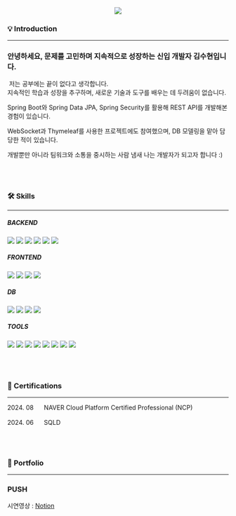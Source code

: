 <div align="center">
  <img src="https://capsule-render.vercel.app/api?type=Venom&color=FCF53C&text=suhyeon&height=150&section=header" />
</div>


<!--
[![Top Langs](https://github-readme-stats.vercel.app/api/top-langs/?username=KSH3535)](https://github.com/anuraghazra/github-readme-stats)   

[![suhyeon's GitHub stats](https://github-readme-stats.vercel.app/api?username=KSH3535)](https://github.com/anuraghazra/github-readme-stats)   

![suhyeon's GitHub stats](https://github-readme-stats.vercel.app/api?username=KSH3535&hide=contribs,prs&show_icons=true&theme=테마)
-->




### 💡 Introduction
***
### 안녕하세요, 문제를 고민하며 지속적으로 성장하는 신입 개발자 김수현입니다.
&nbsp;저는 공부에는 끝이 없다고 생각합니다.   
지속적인 학습과 성장을 추구하며, 새로운 기술과 도구를 배우는 데 두려움이 없습니다.

Spring Boot와 Spring Data JPA, Spring Security를 활용해 REST API를 개발해본 경험이 있습니다.   

WebSocket과 Thymeleaf를 사용한 프로젝트에도 참여했으며, DB 모델링을 맡아 담당한 적이 있습니다.

개발뿐만 아니라 팀워크와 소통을 중시하는 사람 냄새 나는 개발자가 되고자 합니다 :)
<br><br><br><br>


### 🛠️ Skills
***
<div>
  <h5>BACKEND</h5>
  <img src="https://img.shields.io/badge/java-007396?style=flat&logo=java&logoColor=white">
  <img src="https://img.shields.io/badge/Spring-6DB33F?style=flat&logo=Spring&logoColor=white" />
  <img src="https://img.shields.io/badge/Spring%20Boot-6DB33F?style=flat&logo=Spring%20Boot&logoColor=white" />
  <img src="https://img.shields.io/badge/JPA-6DB33F?style=flat&logo=JPA&logoColor=white" />
  <img src="https://img.shields.io/badge/Querydsl-0854C1?style=flat&logo=Querydsl&logoColor=white">
  <img src="https://img.shields.io/badge/Spring_Security-6DB33F?style=flat&logo=Spring-Security&logoColor=white" />
  <br>
  
  <h5>FRONTEND</h5>
  <img src="https://img.shields.io/badge/HTML5-E34F26?style=flat&logo=HTML5&logoColor=white" />
	<img src="https://img.shields.io/badge/CSS3-1572B6?style=flat&logo=CSS3&logoColor=white" />
	<img src="https://img.shields.io/badge/JavaScript-F7DF1E?style=flat&logo=JavaScript&logoColor=white" />
	<img src="https://img.shields.io/badge/React-61DAFB?style=flat&logo=React&logoColor=white" />
  <!--
  <img src="https://img.shields.io/badge/Vue.js-35495E?style=flat&logo=vue.js&logoColor=4FC08D" />
  -->
  <br>

  <h5>DB</h5>
  <img src="https://img.shields.io/badge/mysql-4479A1?style=flat&logo=MySQL&logoColor=white">
  <img src="https://img.shields.io/badge/MariaDB-003545?style=flat&logo=MariaDB&logoColor=white" />
  <img src="https://img.shields.io/badge/Oracle-F80000?style=flat&logo=oracle&logoColor=white" />
  <img src="https://img.shields.io/badge/Redis-DC382D?style=flat&logo=Redis&logoColor=white">
  <br>

  <h5>TOOLS</h5>
  <img src="https://img.shields.io/badge/IntelliJIDEA-000000.svg?style=flat&logo=intellij-idea&logoColor=white" >
  <img src="https://img.shields.io/badge/Eclipse%20IDE-2C2255?style=flat&logo=EclipseIDE&logoColor=white" />
  <img src="https://img.shields.io/badge/Visual%20Studio%20Code-007ACC?style=flat&logo=VisualStudioCode&logoColor=white" />
  <img src="https://img.shields.io/badge/Postman-FF6C37?style=flat&logo=postman&logoColor=white">
  <img src="https://img.shields.io/badge/figma-%23F24E1E.svg?style=flat&logo=figma&logoColor=white">
  <img src="https://img.shields.io/badge/slack-4A154B?style=flat&amp;logo=Slack&amp;logoColor=white" />
  <img src="https://img.shields.io/badge/jira-%230A0FFF.svg?style=flat&logo=jira&logoColor=white">
  <img src="https://img.shields.io/badge/Notion-000000?style=flat&logo=notion&logoColor=white" />
</div>
<br><br><br>



### 🪪 Certifications
***
<div>
  <span>2024. 08&nbsp;&nbsp;&nbsp;&nbsp;&nbsp;&nbsp;NAVER Cloud Platform Certified Professional (NCP)</span><br><br>
  <span>2024. 06&nbsp;&nbsp;&nbsp;&nbsp;&nbsp;&nbsp;SQLD</span>
</div>
<br><br><br>



### 📌 Portfolio
***
### PUSH
시연영상 : [Notion]

[Notion]: https://wood-condor-881.notion.site/PUSH-c51a2b0ebcc04b4a8ea299390b7fab7e

<!--
포트폴리오 : [push.pdf]

[push.pdf]: https://www.canva.com/design/DAGNrSpOKwk/33b9QLilAk8_0xZaXCVHhA/view?utm_content=DAGNrSpOKwk&utm_campaign=designshare&utm_medium=link&utm_source=editor
-->

<!--
<img src="https://capsule-render.vercel.app/api?type=waving&color=BDBDC8&height=150&section=footer" />
-->




<!--
**KSH3535/KSH3535** is a ✨ _special_ ✨ repository because its `README.md` (this file) appears on your GitHub profile.

Here are some ideas to get you started:

- 🔭 I’m currently working on ...
- 🌱 I’m currently learning ...
- 👯 I’m looking to collaborate on ...
- 🤔 I’m looking for help with ...
- 💬 Ask me about ...
- 📫 How to reach me: ...
- 😄 Pronouns: ...
- ⚡ Fun fact: ...
-->
